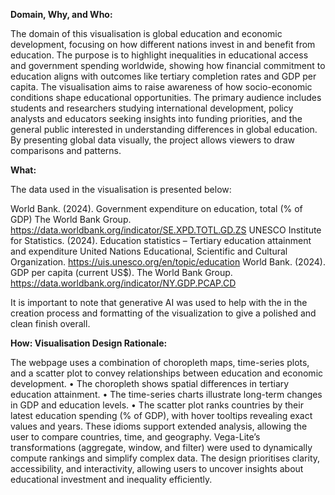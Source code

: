 **Domain, Why, and Who:**

The domain of this visualisation is global education and economic development, focusing on how different nations invest in and benefit from education. The purpose is to highlight inequalities in educational access and government spending worldwide, showing how financial commitment to education aligns with outcomes like tertiary completion rates and GDP per capita. The visualisation aims to raise awareness of how socio-economic conditions shape educational opportunities.
The primary audience includes students and researchers studying international development, policy analysts and educators seeking insights into funding priorities, and the general public interested in understanding differences in global education. By presenting global data visually, the project allows viewers to draw comparisons and patterns.

**What:**

The data used in the visualisation is presented below: 

World Bank. (2024). Government expenditure on education, total (% of GDP) The World Bank Group.
https://data.worldbank.org/indicator/SE.XPD.TOTL.GD.ZS
UNESCO Institute for Statistics. (2024). Education statistics – Tertiary education attainment and expenditure United Nations Educational, Scientific and Cultural Organization.
https://uis.unesco.org/en/topic/education
World Bank. (2024). GDP per capita (current US$). The World Bank Group.
https://data.worldbank.org/indicator/NY.GDP.PCAP.CD

It is important to note that generative AI was used to help with the in the creation process and formatting of the visualization to give a polished and clean finish overall.

**How: Visualisation Design Rationale:**

The webpage uses a combination of choropleth maps, time-series plots, and a scatter plot to convey relationships between education and economic development.
•	The choropleth shows spatial differences in tertiary education attainment.
•	The time-series charts illustrate long-term changes in GDP and education levels.
•	The scatter plot ranks countries by their latest education spending (% of GDP), with hover tooltips revealing exact values and years.
These idioms support extended analysis, allowing the user to compare countries, time, and geography. Vega-Lite’s transformations (aggregate, window, and filter) were used to dynamically compute rankings and simplify complex data. The design prioritises clarity, accessibility, and interactivity, allowing users to uncover insights about educational investment and inequality efficiently.
